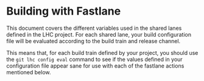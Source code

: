 # Building with Fastlane

This document covers the different variables used in the shared lanes defined in the LHC project. For each shared lane, your build configuration file will be evaluated according to the build train and release channel.

This means that, for each build train defined by your project, you should use the `git lhc config eval` command to see if the values defined in your configuration file appear sane for use with each of the fastlane actions mentioned below.

<!-- Note: the information below is auto-generated. Do not remove the next line. -->
<!-- >8 -->
